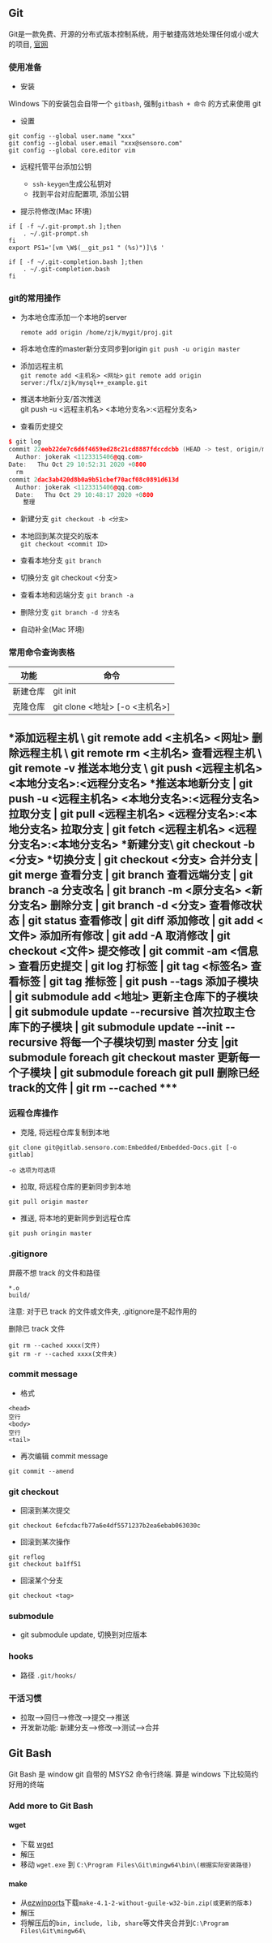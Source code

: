 ## Git


Git是一款免费、开源的分布式版本控制系统，用于敏捷高效地处理任何或小或大的项目, [官网](https://git-scm.com/)


### 使用准备

- 安装

Windows 下的安装包会自带一个 `gitbash`, 强制`gitbash + 命令` 的方式来使用 git

- 设置

```
git config --global user.name "xxx"
git config --global user.email "xxx@sensoro.com"
git config --global core.editor vim

```

- 远程托管平台添加公钥
    - `ssh-keygen`生成公私钥对
    - 找到平台对应配置项, 添加公钥


- 提示符修改(Mac 环境)

```
if [ -f ~/.git-prompt.sh ];then
    . ~/.git-prompt.sh
fi
export PS1='[vm \W$(__git_ps1 " (%s)")]\$ '

```
```
if [ -f ~/.git-completion.bash ];then
    . ~/.git-completion.bash
fi

```
### **git的常用操作**

- 为本地仓库添加一个本地的server

  `remote add origin /home/zjk/mygit/proj.git` 

- 将本地仓库的master新分支同步到origin
  `git push -u origin master`

- 添加远程主机	
  `git remote add <主机名> <网址>`
  `git remote add origin server:/flx/zjk/mysql++_example.git`

- 推送本地新分支/首次推送	
  git push -u <远程主机名> <本地分支名>:<远程分支名>

- 查看历史提交	

```c++
$ git log
commit 22eeb22de7c6d6f4659ed28c21cd8887fdccdcbb (HEAD -> test, origin/master, master)
  Author: jokerak <1123315406@qq.com>
Date:   Thu Oct 29 10:52:31 2020 +0800
  rm
commit 2dac3ab420d8b0a9b51cbef70acf08c0891d613d
  Author: jokerak <1123315406@qq.com>
  Date:   Thu Oct 29 10:48:17 2020 +0800
    整理 
```

- 新建分支
  `git checkout -b <分支>`

- 本地回到某次提交的版本	
  `git checkout <commit ID>`

- 查看本地分支
  `git branch`

- 切换分支
  git checkout <分支>

- 查看本地和远端分支
  `git branch -a`

- 删除分支
  `git branch -d 分支名`

- 自动补全(Mac 环境)



### 常用命令查询表格

功能 | 命令
-- | --
新建仓库 | git init
克隆仓库 | git clone <地址> [-o <主机名>]
*添加远程主机 \ git remote add <主机名> <网址>
删除远程主机 \ git remote rm <主机名>
查看远程主机 \ git remote -v
推送本地分支 \ git push <远程主机名> <本地分支名>:<远程分支名>
*推送本地新分支 | git push -u <远程主机名> <本地分支名>:<远程分支名>
拉取分支 | git pull <远程主机名> <远程分支名>:<本地分支名>
拉取分支 | git fetch <远程主机名> <远程分支名>:<本地分支名>
*新建分支\ git checkout -b <分支>
*切换分支 | git checkout <分支>
合并分支 | git merge
查看分支 | git branch
查看远端分支 | git branch -a
分支改名 | git branch -m <原分支名> <新分支名>
删除分支 | git branch -d <分支>
查看修改状态 | git status
查看修改 | git diff
添加修改 | git add <文件>
添加所有修改 | git add -A
取消修改 | git checkout <文件>
提交修改 | git commit -am <信息>
查看历史提交 | git log
打标签 | git tag <标签名>
查看标签 | git tag
推标签 | git push --tags
添加子模块 | git submodule add <地址>
更新主仓库下的子模块 | git submodule update --recursive
首次拉取主仓库下的子模块 | git submodule update --init --recursive
将每一个子模块切到 master 分支 |git submodule foreach git checkout master
更新每一个子模块 | git submodule foreach git pull
删除已经track的文件 | git rm --cached ***
---
### 远程仓库操作

* 克隆, 将远程仓库复制到本地

```
git clone git@gitlab.sensoro.com:Embedded/Embedded-Docs.git [-o gitlab]

-o 选项为可选项
```

* 拉取, 将远程仓库的更新同步到本地

```
git pull origin master
```

* 推送, 将本地的更新同步到远程仓库

```
git push oringin master
```

### .gitignore

屏蔽不想 track 的文件和路径

```
*.o
build/

```
注意: 对于已 track 的文件或文件夹, .gitignore是不起作用的

删除已 track 文件

```
git rm --cached xxxx(文件)
git rm -r --cached xxxx(文件夹)

```

### commit message

* 格式


```
<head>
空行
<body>
空行
<tail>
```


* 再次编辑 commit message

```
git commit --amend
```

### git checkout

* 回滚到某次提交

```
git checkout 6efcdacfb77a6e4df5571237b2ea6ebab063030c

```

* 回滚到某次操作

```
git reflog
git checkout ba1ff51

```

* 回滚某个分支

```
git checkout <tag>

```

### submodule

* git submodule update, 切换到对应版本


### hooks

* 路径 `.git/hooks/`

### 干活习惯

* 拉取-->回归-->修改-->提交-->推送
* 开发新功能: 新建分支-->修改-->测试-->合并

<span id="gitbash"></span>

## Git Bash

Git Bash 是 window git 自带的 MSYS2 命令行终端. 算是 windows 下比较简约好用的终端

### Add more to Git Bash

#### wget
* 下载 [wget](https://eternallybored.org/misc/wget/)
* 解压
* 移动 `wget.exe` 到 `C:\Program Files\Git\mingw64\bin\(根据实际安装路径)`

#### make
* 从[ezwinports](https://sourceforge.net/projects/ezwinports/files/)下载`make-4.1-2-without-guile-w32-bin.zip(或更新的版本)`
* 解压
* 将解压后的`bin, include, lib, share`等文件夹合并到`C:\Program Files\Git\mingw64\`

